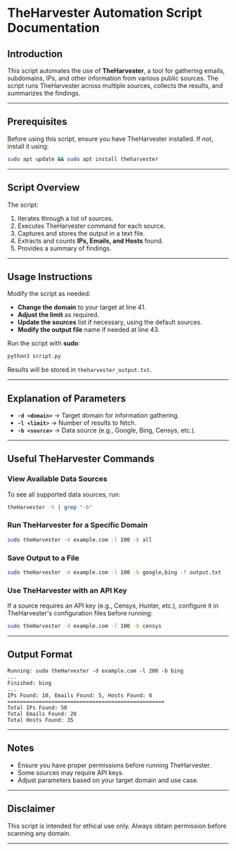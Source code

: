 # TheHarvester Automation Script Documentation

## Introduction
This script automates the use of **TheHarvester**, a tool for gathering emails, subdomains, IPs, and other information from various public sources. The script runs TheHarvester across multiple sources, collects the results, and summarizes the findings.

---

## Prerequisites
Before using this script, ensure you have TheHarvester installed. If not, install it using:
```bash
sudo apt update && sudo apt install theharvester
```

---

## Script Overview
The script:
1. Iterates through a list of sources.
2. Executes TheHarvester command for each source.
3. Captures and stores the output in a text file.
4. Extracts and counts **IPs, Emails, and Hosts** found.
5. Provides a summary of findings.

---

## Usage Instructions
Modify the script as needed:
- **Change the domain** to your target at line 41.
- **Adjust the limit** as required.
- **Update the sources** list if necessary, using the default sources. 
- **Modify the output file** name if needed at line 43.

Run the script with **sudo**:
```bash
python3 script.py
```
Results will be stored in `theharvester_output.txt`.

---

## Explanation of Parameters
- **`-d <domain>`** → Target domain for information gathering.
- **`-l <limit>`** → Number of results to fetch.
- **`-b <source>`** → Data source (e.g., Google, Bing, Censys, etc.).

---

## Useful TheHarvester Commands

### View Available Data Sources
To see all supported data sources, run:
```bash
theHarvester -h | grep "-b"
```

### Run TheHarvester for a Specific Domain
```bash
sudo theHarvester -d example.com -l 100 -b all
```

### Save Output to a File
```bash
sudo theHarvester -d example.com -l 100 -b google,bing -f output.txt
```

### Use TheHarvester with an API Key
If a source requires an API key (e.g., Censys, Hunter, etc.), configure it in TheHarvester's configuration files before running:
```bash
sudo theHarvester -d example.com -l 100 -b censys
```

---

## Output Format
```
Running: sudo theHarvester -d example.com -l 200 -b bing
...
Finished: bing
...
IPs Found: 10, Emails Found: 5, Hosts Found: 8
==================================================
Total IPs Found: 50
Total Emails Found: 20
Total Hosts Found: 35
```

---

## Notes
- Ensure you have proper permissions before running TheHarvester.
- Some sources may require API keys.
- Adjust parameters based on your target domain and use case.

---

## Disclaimer
This script is intended for ethical use only. Always obtain permission before scanning any domain.

---
